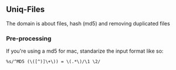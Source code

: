 ## Uniq-Files

The domain is about files, hash (md5) and removing duplicated files

### Pre-processing

If you're using a md5 for mac, standarize the input format like so:

```
%s/^MD5 (\([^)]\+\)) = \(.*\)/\1 \2/
```



